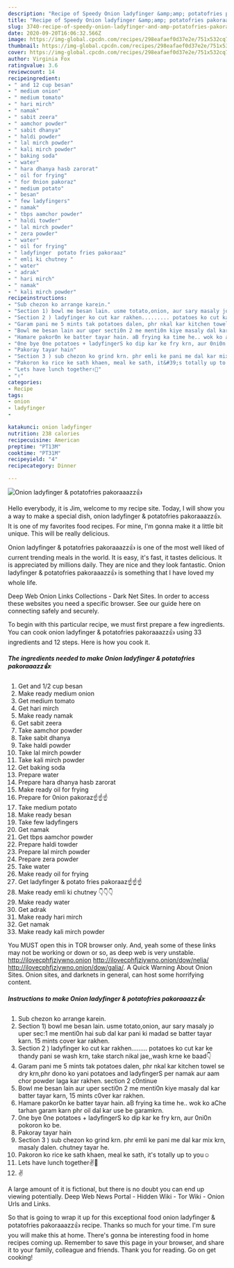 ```yaml
---
description: "Recipe of Speedy Onion ladyfinger &amp;amp; potatofries pakoraaazz👍"
title: "Recipe of Speedy Onion ladyfinger &amp;amp; potatofries pakoraaazz👍"
slug: 3740-recipe-of-speedy-onion-ladyfinger-and-amp-potatofries-pakoraaazz
date: 2020-09-20T16:06:32.566Z
image: https://img-global.cpcdn.com/recipes/298eafaef0d37e2e/751x532cq70/onion-ladyfinger-potatofries-pakoraaazz👍-recipe-main-photo.jpg
thumbnail: https://img-global.cpcdn.com/recipes/298eafaef0d37e2e/751x532cq70/onion-ladyfinger-potatofries-pakoraaazz👍-recipe-main-photo.jpg
cover: https://img-global.cpcdn.com/recipes/298eafaef0d37e2e/751x532cq70/onion-ladyfinger-potatofries-pakoraaazz👍-recipe-main-photo.jpg
author: Virginia Fox
ratingvalue: 3.6
reviewcount: 14
recipeingredient:
- " and 12 cup besan"
- " medium onion"
- " medium tomato"
- " hari mirch"
- " namak"
- " sabit zeera"
- " aamchor powder"
- " sabit dhanya"
- " haldi powder"
- " lal mirch powder"
- " kali mirch powder"
- " baking soda"
- " water"
- " hara dhanya hasb zarorat"
- " oil for frying"
- " for 0nion pakoraz"
- " medium potato"
- " besan"
- " few ladyfingers"
- " namak"
- " tbps aamchor powder"
- " haldi towder"
- " lal mirch powder"
- " zera powder"
- " water"
- " oil for frying"
- " ladyfinger  potato fries pakoraaz"
- " emli ki chutney "
- " water"
- " adrak"
- " hari mirch"
- " namak"
- " kali mirch powder"
recipeinstructions:
- "Sub chezon ko arrange karein."
- "Section 1) bowl me besan lain. usme totato,onion, aur sary masaly jo uper sec:1 me menti0n hai sub dal kar pani ki madad se batter tayar karn. 15 mints cover kar rakhen."
- "Section 2 ) ladyfinger ko cut kar rakhen......... potatoes ko cut kar ke thandy pani se wash krn, take starch nikal jae,,wash krne ke baad👇"
- "Garam pani me 5 mints tak potatoes dalen, phr nkal kar kitchen towel se dry krn,phr dono ko yani potatoes and ladyfingerS per namak aur aam chor powder laga kar rakhen. section 2 c0ntinue"
- "Bowl me besan lain aur uper secti0n 2 me menti0n kiye masaly dal kar batter tayar karn, 15 mints c0ver kar rakhen."
- "Hamare pakor0n ke batter tayar hain. aB frying ka time he.. wok ko aChe tarhan garam karn phr oil dal kar use be garamkrn."
- "0ne bye 0ne potatoes + ladyfingerS ko dip kar ke fry krn, aur 0ni0n pokoron ko be."
- "Pakoray tayar hain"
- "Section 3 ) sub chezon ko grind krn. phr emli ke pani me dal kar mix krn, masaly dalen. chutney tayar he."
- "Pakoron ko rice ke sath khaen, meal ke sath, it&#39;s totally up to you☺"
- "Lets have lunch together✌💖"
- "✌"
categories:
- Recipe
tags:
- onion
- ladyfinger
- 

katakunci: onion ladyfinger  
nutrition: 238 calories
recipecuisine: American
preptime: "PT13M"
cooktime: "PT31M"
recipeyield: "4"
recipecategory: Dinner

---
```



![Onion ladyfinger &amp; potatofries pakoraaazz👍](https://img-global.cpcdn.com/recipes/298eafaef0d37e2e/751x532cq70/onion-ladyfinger-potatofries-pakoraaazz👍-recipe-main-photo.jpg)

Hello everybody, it is Jim, welcome to my recipe site. Today, I will show you a way to make a special dish, onion ladyfinger &amp; potatofries pakoraaazz👍. It is one of my favorites food recipes. For mine, I'm gonna make it a little bit unique. This will be really delicious.

Onion ladyfinger &amp; potatofries pakoraaazz👍 is one of the most well liked of current trending meals in the world. It is easy, it's fast, it tastes delicious. It is appreciated by millions daily. They are nice and they look fantastic. Onion ladyfinger &amp; potatofries pakoraaazz👍 is something that I have loved my whole life.

Deep Web Onion Links Collections - Dark Net Sites. In order to access these websites you need a specific browser. See our guide here on connecting safely and securely.


To begin with this particular recipe, we must first prepare a few ingredients. You can cook onion ladyfinger &amp; potatofries pakoraaazz👍 using 33 ingredients and 12 steps. Here is how you cook it.

<!--inarticleads1-->

##### The ingredients needed to make Onion ladyfinger &amp; potatofries pakoraaazz👍:

1. Get  and 1/2 cup besan
1. Make ready  medium onion
1. Get  medium tomato
1. Get  hari mirch
1. Make ready  namak
1. Get  sabit zeera
1. Take  aamchor powder
1. Take  sabit dhanya
1. Take  haldi powder
1. Take  lal mirch powder
1. Take  kali mirch powder
1. Get  baking soda
1. Prepare  water
1. Prepare  hara dhanya hasb zarorat
1. Make ready  oil for frying
1. Prepare  for 0nion pakoraz☝☝☝
1. Take  medium potato
1. Make ready  besan
1. Take  few ladyfingers
1. Get  namak
1. Get  tbps aamchor powder
1. Prepare  haldi towder
1. Prepare  lal mirch powder
1. Prepare  zera powder
1. Take  water
1. Make ready  oil for frying
1. Get  ladyfinger &amp; potato fries pakoraaz☝☝☝
1. Make ready  emli ki chutney 👇👇👇
1. Make ready  water
1. Get  adrak
1. Make ready  hari mirch
1. Get  namak
1. Make ready  kali mirch powder


You MUST open this in TOR browser only. And, yeah some of these links may not be working or down or so, as deep web is very unstable. http://ilovecphfjziywno.onion http://ilovecphfjziywno.onion/dow/nelia/ http://ilovecphfjziywno.onion/dow/galia/. A Quick Warning About Onion Sites. Onion sites, and darknets in general, can host some horrifying content. 

<!--inarticleads2-->

##### Instructions to make Onion ladyfinger &amp; potatofries pakoraaazz👍:

1. Sub chezon ko arrange karein.
1. Section 1) bowl me besan lain. usme totato,onion, aur sary masaly jo uper sec:1 me menti0n hai sub dal kar pani ki madad se batter tayar karn. 15 mints cover kar rakhen.
1. Section 2 ) ladyfinger ko cut kar rakhen......... potatoes ko cut kar ke thandy pani se wash krn, take starch nikal jae,,wash krne ke baad👇
1. Garam pani me 5 mints tak potatoes dalen, phr nkal kar kitchen towel se dry krn,phr dono ko yani potatoes and ladyfingerS per namak aur aam chor powder laga kar rakhen. section 2 c0ntinue
1. Bowl me besan lain aur uper secti0n 2 me menti0n kiye masaly dal kar batter tayar karn, 15 mints c0ver kar rakhen.
1. Hamare pakor0n ke batter tayar hain. aB frying ka time he.. wok ko aChe tarhan garam karn phr oil dal kar use be garamkrn.
1. 0ne bye 0ne potatoes + ladyfingerS ko dip kar ke fry krn, aur 0ni0n pokoron ko be.
1. Pakoray tayar hain
1. Section 3 ) sub chezon ko grind krn. phr emli ke pani me dal kar mix krn, masaly dalen. chutney tayar he.
1. Pakoron ko rice ke sath khaen, meal ke sath, it&#39;s totally up to you☺
1. Lets have lunch together✌💖
1. ✌


A large amount of it is fictional, but there is no doubt you can end up viewing potentially. Deep Web News Portal - Hidden Wiki - Tor Wiki - Onion Urls and Links. 

So that is going to wrap it up for this exceptional food onion ladyfinger &amp; potatofries pakoraaazz👍 recipe. Thanks so much for your time. I'm sure you will make this at home. There's gonna be interesting food in home recipes coming up. Remember to save this page in your browser, and share it to your family, colleague and friends. Thank you for reading. Go on get cooking!
